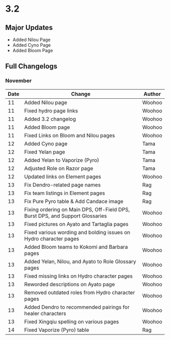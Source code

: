 # 3.2

## Major Updates

* Added Nilou Page
* Added Cyno Page
* Added Bloom Page

## Full Changelogs

### November

| Date | Change                                                                        | Author |
| ---- | ----------------------------------------------------------------------------- | ------ |
| 11   | Added Nilou page                                                              | Woohoo |
| 11   | Fixed hydro page links                                                        | Woohoo |
| 11   | Added 3.2 changelog                                                           | Woohoo |
| 11   | Added Bloom page                                                              | Woohoo |
| 11   | Fixed Links on Bloom and Nilou pages                                          | Woohoo |
| 12   | Added Cyno page                                                               | Tama   |
| 12   | Fixed Yelan page                                                              | Tama   |
| 12   | Added Yelan to Vaporize (Pyro)                                                | Tama   |
| 12   | Adjusted Role on Razor page                                                   | Tama   |
| 12   | Updated links on Element pages                                                | Woohoo |
| 13   | Fix Dendro-related page names                                                 | Rag    |
| 13   | Fix team listings in Element pages                                            | Rag    |
| 13   | Fix Pure Pyro table & Add Candace image                                       | Rag    |
| 13   | Fixing ordering on Main DPS, Off-Field DPS, Burst DPS, and Support Glossaries | Woohoo |
| 13   | Fixed pictures on Ayato and Tartaglia pages                                   | Woohoo |
| 13   | Fixed various wording and bolding issues on Hydro character pages             | Woohoo |
| 13   | Added Bloom teams to Kokomi and Barbara pages                                 | Woohoo |
| 13   | Added Yelan, Nilou, and Ayato to Role Glossary pages                          | Woohoo |
| 13   | Fixed missing links on Hydro character pages                                  | Woohoo |
| 13   | Reworded descriptions on Ayato page                                           | Woohoo |
| 13   | Removed outdated roles from Hydro character pages                             | Woohoo |
| 13   | Added Dendro to recommended pairings for healer characters                    | Woohoo |
| 13   | Fixed Xingqiu spelling on various pages                                       | Woohoo |
| 14   | Fixed Vaporize (Pyro) table                                                   | Rag    |
